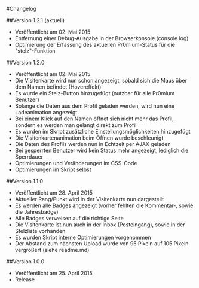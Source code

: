 #Changelog

##Version 1.2.1 (aktuell)
* Veröffentlicht am 02. Mai 2015
* Entfernung einer Debug-Ausgabe in der Browserkonsole (console.log)
* Optimierung der Erfassung des aktuellen Pr0mium-Status für die "stelz"-Funktion

##Version 1.2.0
* Veröffentlicht am 02. Mai 2015
* Die Visitenkarte wird nun schon angezeigt, sobald sich die Maus über dem Namen befindet (Hovereffekt)
* Es wurde ein Stelz-Button hinzugefügt (nutzbar für alle Pr0mium Benutzer)
* Solange die Daten aus dem Profil geladen werden, wird nun eine Ladeanimation angezeigt
* Bei einem Klick auf den Namen öffnet sich nicht mehr das Profil, sondern es werden man gelangt direkt zum Profil
* Es wurden im Skript zusätzliche Einstellungsmöglichkeiten hinzugefügt
* Die Visitenkartenanimation beim Öffnen wurde beschleunigt
* Die Daten des Profils werden nun in Echtzeit per AJAX geladen
* Bei gesperrten Benutzer wird kein Status mehr angezeigt, lediglich die Sperrdauer
* Optimierungen und Veränderungen im CSS-Code
* Optimierungen im Skript selbst

##Version 1.1.0
* Veröffentlicht am 28. April 2015
* Aktueller Rang/Punkt wird in der Visitenkarte nun dargestellt
* Es werden alle Badges angezeigt (vorher fehlten die Kommentar-, sowie die Jahresbadge)
* Alle Badges verweisen auf die richtige Seite
* Die Visitenkarte ist nun auch in der Inbox (Posteingang), sowie in der Stelzliste vorhanden
* Es wurden Skript interne Optimierungen vorgenommen
* Der Abstand zum nächsten Upload wurde von 95 Pixeln auf 105 Pixeln vergrößert (siehe readme.md)


##Version 1.0.0
* Veröffentlicht am 25. April 2015
* Release
